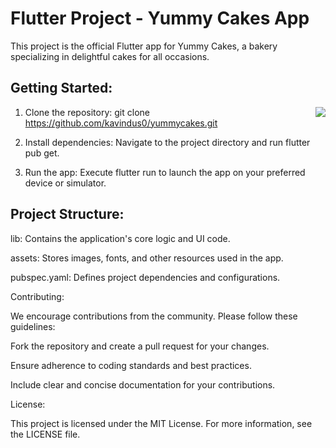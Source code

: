 # Flutter Project - Yummy Cakes App

This project is the official Flutter app for Yummy Cakes, a bakery specializing in delightful cakes for all occasions.

## Getting Started:
<img align="right" src="https://github.com/kavindus0/yummycakes/assets/126804361/c9866c2a-2419-4904-beb0-47a5be990840">

1. Clone the repository: git clone https://github.com/kavindus0/yummycakes.git
   
2. Install dependencies: Navigate to the project directory and run flutter pub get.
   
3. Run the app: Execute flutter run to launch the app on your preferred device or simulator.


## Project Structure:

lib: Contains the application's core logic and UI code.

assets: Stores images, fonts, and other resources used in the app.

pubspec.yaml: Defines project dependencies and configurations.

Contributing:

We encourage contributions from the community. Please follow these guidelines:

Fork the repository and create a pull request for your changes.

Ensure adherence to coding standards and best practices.

Include clear and concise documentation for your contributions.

License:

This project is licensed under the MIT License. For more information, see the LICENSE file.

